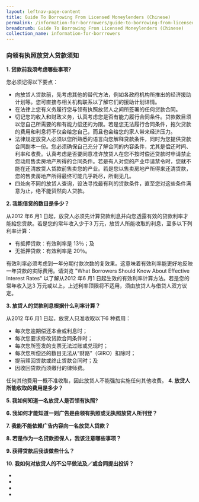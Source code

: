 ```yaml
---
layout: leftnav-page-content
title: Guide To Borrowing From Licensed Moneylenders (Chinese)
permalink: /information-for-borrrowers/guide-to-borrowing-from-licensed-moneylenders-chinese/
breadcrumb: Guide To Borrowing From Licensed Moneylenders (Chinese)
collection_name: information-for-borrrowers
---
```


### 向领有执照放贷人贷款须知




**1. 贷款前我须考虑哪些事项?**

您必须记得以下要点：

<ul><li> 向放贷人贷款前，先考虑其他的替代方法，例如各政府机构所推出的经济援助计划等。您可直接与相关机构联系以了解它们的援助计划详情。 </li> 
  <li> 在法律上您有义务履行您与领有执照放贷人之间所签署的任何贷款合同。</li>
  <li> 切记您的收入和财政义务，认真考虑您是否有能力履行合同条件。贷款数目须以您自己所需要的和有能力偿还的为限。若是您无法履行合同条件，拖欠贷款的费用和利息将不仅会给您自己，而且也会给您的家人带来经济压力。</li>
  <li>  法律规定放贷人必须以您所熟悉的语言向您解释贷款条件，同时为您提供贷款合同副本一份。您必须确保自己充分了解合同的内容条件，尤其是偿还时间、利率和收费。认真考虑是否要同意准许放贷人在您不按时偿还贷款时申请禁止您动用售卖房地产所得的合同条件。若是有人对您的产业申请禁令时，您就不能在还清放贷人贷款前售卖您的产业。若是您以售卖房地产所得来还清贷款，您的售卖房地产所得最终可能几乎耗尽，所剩无几。</li>
  <li> 四处向不同的放贷人查询，设法寻找最有利的贷款条件，直至您对这些条件满意为止，绝不能贸然向人贷款。</li>
 </ul>

**2. 我能借贷的数目是多少？**

从2012 年6 月1 日起，放贷人必须先计算贷款利息并向您透露有效的贷款利率才能給您贷款。若是您的常年收入少于3 万元，放贷人所能收取的利息，至多以下列利率计算：

<ul> 
  <li>有抵押贷款：有效利率是 13％；及 </li>
  <li>无抵押贷款：有效利率是 20％。 </li>
</ul>

有效利率必须考虑到一年分期付款次数的复效果。这意味着有效利率能更好地反映一年贷款的实际费用。请浏览 "What Borrowers Should Know About Effective Interest Rates" 以了解从2012 年6 月1 日起生效的有效利率计算方法。若是您的常年收入达3 万元或以上，上述利率顶限将不适用，须由放贷人与借贷人双方议定。

**3. 放贷人的贷款利息根据什么利率计算？** 

从2012 年6 月1 日起，放贷人只准收取以下6 种费用：
<ul>
  <li>每次您逾期偿还本金或利息时；
</li>
  <li>每次您要求修改贷款合同条件时；
</li>
  <li>每次您所签发的支票无法过账或兑现时；
</li>
  <li>每次您所偿还的数目无法从“财路”（GIRO）扣除时；
</li>
  <li>提前赎回贷款或终止贷款合同时；及
</li>
  <li>因收回贷款而须缴付的律师费。
</li>
  </ul>


任何其他费用一概不准收取，因此放贷人不能强加实施任何其他收费。
**4. 放贷人所能收取的费用是多少？**

**5. 我如何知道一名放贷人是否领有执照?**

**6. 我如何才能知道一则广告是由领有执照或无执照放贷人所刊登？**

**7. 我能不能依赖广告内容向一名放贷人贷款？**

**8. 若是作为一名贷款担保人，我该注意哪些事项？**

**9. 获得贷款后我该做些什么？**

**10. 我如何对放贷人的不公平做法及／或合同提出投诉？**




<ul>
  <li></li>
  <li></li>
  <li></li>
  <li></li>
  
</ul>







